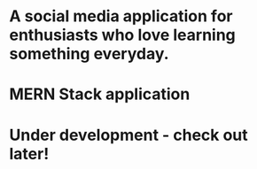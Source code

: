 # A social media application for enthusiasts who love learning something everyday.

# MERN Stack application

# Under development - check out later!
